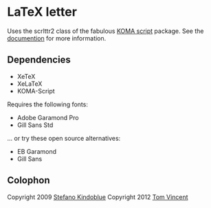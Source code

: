 # LaTeX letter

Uses the scrlttr2 class of the fabulous [KOMA script][1] package. See the
[documention][2] for more information.

## Dependencies

* XeTeX
* XeLaTeX
* KOMA-Script

Requires the following fonts:

* Adobe Garamond Pro
* Gill Sans Std

... or try these open source alternatives:

* EB Garamond
* Gill Sans

## Colophon

Copyright 2009 [Stefano Kindoblue][3]
Copyright 2012 [Tom Vincent][4]

  [1]: http://www.ctan.org/pkg/koma-script/
  [2]: http://mirror.ctan.org/macros/latex/contrib/koma-script/doc/scrguien.pdf
  [3]: http://stefano.italians.nl/archives/55
  [4]: http://tlvince.com/contact/
